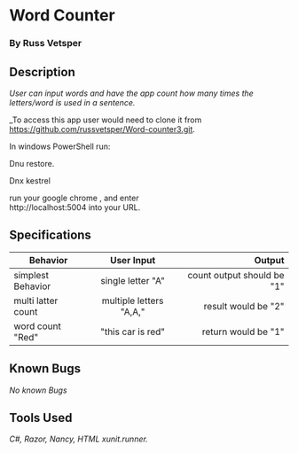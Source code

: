 # Word Counter

### By Russ Vetsper

## Description

_User can input words and have the app count how many times the letters/word is used in a sentence._


_To access this app user would need to clone it from https://github.com/russvetsper/Word-counter3.git.

In windows PowerShell run:

  Dnu restore.

   Dnx kestrel

  run your  google chrome , and enter    
 http://localhost:5004 into your URL.

## Specifications
| Behavior | User Input | Output  |
| ------------- |:-------------:| -----:|
| simplest Behavior| single letter "A"| count output should be "1" |
| multi latter count| multiple letters "A,A," | result would be "2"|
| word count  "Red" |  "this car is red"  | return would be "1" |

## Known Bugs

_No known Bugs_

## Tools Used

_C#, Razor, Nancy, HTML xunit.runner._
